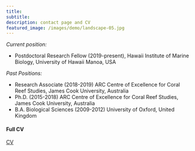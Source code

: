 ```yaml
---
title:
subtitle:
description: contact page and CV
featured_image: /images/demo/landscape-05.jpg
---
```



*Current position:*
 - Postdoctoral Research Fellow (2019-present), Hawaii Institute of Marine Biology, University of Hawaii Manoa, USA

*Past Positions:*
- Research Associate (2018-2019) ARC Centre of Excellence for Coral Reef Studies, James Cook University, Australia
- Ph.D. (2015-2018) ARC Centre of Excellence for Coral Reef Studies, James Cook University, Australia
- B.A. Biological Sciences (2009-2012) University of Oxford, United Kingdom

#### Full CV

<a href="https://mikemcwilliam.github.io/docs/CV_McWilliam.pdf" class="button button--large">CV</a>
